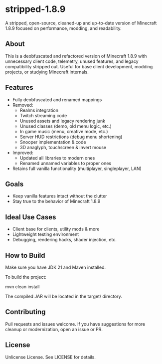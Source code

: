 # stripped-1.8.9

A stripped, open-source, cleaned-up and up-to-date version of Minecraft 1.8.9 focused on performance, modding, and readability.

## About

This is a deobfuscated and refactored version of Minecraft 1.8.9 with unnecessary client code, telemetry, unused features, and legacy compatibility stripped out. Useful for base client development, modding projects, or studying Minecraft internals.

## Features

- Fully deobfuscated and renamed mappings
- Removed:
    - Realms integration
    - Twitch streaming code
    - Unused assets and legacy rendering junk
    - Unused classes (demo, old menu logic, etc.)
    - In game music (menu, creative mode, etc.)
    - Server HUD restrictions (debug menu shortening)
    - Snooper implementation & code
    - 3D anaglyph, touchscreen & invert mouse
- Improved:
  - Updated all libraries to modern ones
  - Renamed unnamed variables to proper ones
- Retains full vanilla functionality (multiplayer, singleplayer, LAN)

## Goals

- Keep vanilla features intact without the clutter
- Stay true to the behavior of Minecraft 1.8.9

## Ideal Use Cases

- Client base for clients, utility mods & more
- Lightweight testing environment
- Debugging, rendering hacks, shader injection, etc.

## How to Build

Make sure you have JDK 21 and Maven installed.

To build the project:

mvn clean install

The compiled JAR will be located in the target/ directory.

## Contributing

Pull requests and issues welcome. If you have suggestions for more cleanup or modernization, open an issue or PR.

## License

Unlicense License. See LICENSE for details.